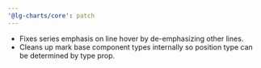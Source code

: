 ```yaml
---
'@lg-charts/core': patch
---
```


- Fixes series emphasis on line hover by de-emphasizing other lines.
- Cleans up mark base component types internally so position type can be determined by type prop.

